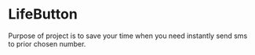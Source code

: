 # LifeButton
Purpose of project is to save your time when you need instantly send sms to prior chosen number.
